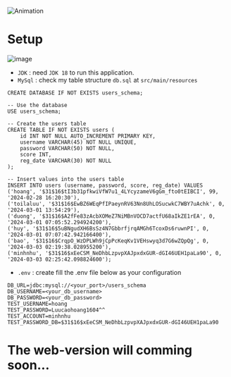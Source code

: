 ![Animation](https://github.com/lcaohoanq/Java-Snake-Game/assets/136492579/1c4782eb-ccf4-437e-a6b1-900ec68a58a3)
# Setup
![image](https://github.com/lcaohoanq/Java-Snake-Game/assets/136492579/e197c7f3-d4eb-4ba1-ba20-33fef4abbcee)
  - `JDK`   : need `JDK 18` to run this application.
  - `MySql` : check my table structure `db.sql` at `src/main/resources`
```shell
CREATE DATABASE IF NOT EXISTS users_schema;

-- Use the database
USE users_schema;

-- Create the users table
CREATE TABLE IF NOT EXISTS users (
    id INT NOT NULL AUTO_INCREMENT PRIMARY KEY,
    username VARCHAR(45) NOT NULL UNIQUE,
    password VARCHAR(50) NOT NULL,
    score INT,
    reg_date VARCHAR(30) NOT NULL
);

-- Insert values into the users table
INSERT INTO users (username, password, score, reg_date) VALUES
('hoang', '$31$16$tI3b31pfkwiVfW7u1_4LYcyzameV6gGm_fto0tEIBCI', 99, '2024-02-28 16:20:30'),
('toilaluu', '$31$16$EwBZ6WEqPfIPaeynRV63Nn8UhLOSucwkC7WBY7uAchk', 0, '2024-03-01 13:54:29'),
('duong', '$31$16$A2fFe83zAcbXOMeZ7NiMBnVOCD7actfU68aIkZE1rEA', 0, '2024-03-01 07:05:52.294924200'),
('huy', '$31$16$5uBNgudXH6BsSz4N7GbbrfjrqAMGh6TcoxDs6ruwnPI', 0, '2024-03-01 07:07:42.942166400'),
('bao', '$31$16$CrqpO_WzDPLWh9jCpPcKeqKv1VEHswyq3d7G6wZQpQg', 0, '2024-03-03 02:19:38.028955200'),
('minhnhu', '$31$16$xEeCSM_NeDhbLzpvpXAJpxdxGUR-dGI46UEH1paLa90', 0, '2024-03-03 02:25:42.098824600');
```
  - `.env`  : create fill the .env file below as your configuration
```shell
DB_URL=jdbc:mysql://<your_port>/users_schema
DB_USERNAME=<your_db_username>
DB_PASSWORD=<your_db_password>
TEST_USERNAME=hoang
TEST_PASSWORD=Luucaohoang1604^^
TEST_ACCOUNT=minhnhu
TEST_PASSWORD_DB=$31$16$xEeCSM_NeDhbLzpvpXAJpxdxGUR-dGI46UEH1paLa90
```
# The web-version will comming soon...
